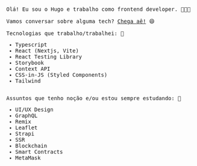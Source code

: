 <samp>
  Olá! Eu sou o Hugo e trabalho como frontend developer. 👨🏻‍💻
  <br/>
  <br/>
  Vamos conversar sobre alguma tech? <a href="https://cal.com/hugofortunato">Chega aê!</a> 😄

  <br/>
  <br/>
  Tecnologias que trabalho/trabalhei: 🎯

  - Typescript
  - React (Nextjs, Vite)
  - React Testing Library
  - Storybook
  - Context API
  - CSS-in-JS (Styled Components)
  - Tailwind
  <br>
  Assuntos que tenho noção e/ou estou sempre estudando: 🔭

  - UI/UX Design
  - GraphQL
  - Remix
  - Leaflet
  - Strapi
  - SSR
  - Blockchain
  - Smart Contracts
  - MetaMask
  <br>
</samp>
